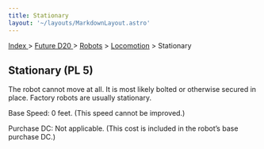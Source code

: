 ```yaml
---
title: Stationary
layout: '~/layouts/MarkdownLayout.astro'
---
```


[ Index ](/) > [ Future D20 ](/future.d20.srd) > [Robots](/future.d20.srd/robots) > [Locomotion](/future.d20.srd/robots/locomotion) > Stationary

## Stationary (PL 5)

The robot cannot move at all. It is most likely bolted or otherwise secured in
place. Factory robots are usually stationary.

Base Speed: 0 feet. (This speed cannot be improved.)

Purchase DC: Not applicable. (This cost is included in the robot’s base
purchase DC.)

